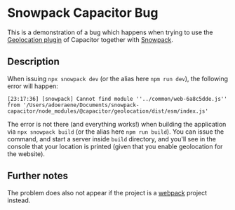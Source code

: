 # Snowpack Capacitor Bug

This is a demonstration of a bug which happens when trying to use the [Geolocation plugin](https://capacitorjs.com/docs/apis/geolocation) of Capacitor together with [Snowpack](https://www.snowpack.dev/).

## Description

When issuing `npx snowpack dev` (or the alias here `npm run dev`), the following error will happen:

```
[23:17:36] [snowpack] Cannot find module ''../common/web-6a8c5dde.js'' from '/Users/adoeraene/Documents/snowpack-capacitor/node_modules/@capacitor/geolocation/dist/esm/index.js'
```

The error is not there (and everything works!) when building the application via `npx snowpack build` (or the alias here `npm run build`). You can issue the command, and start a server inside `build` directory, and you'll see in the console that your location is printed (given that you enable geolocation for the website).

## Further notes

The problem does also not appear if the project is a [webpack](https://webpack.js.org/) project instead.
